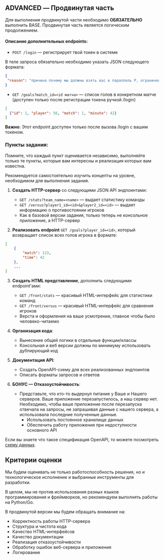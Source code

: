 ## ADVANCED — Продвинутая часть

Для выполнения продвинутой части необходимо **ОБЯЗАТЕЛЬНО** выполнить BASE. Продвинутая часть является логическим продолжением.

#### Описание дополнительных endpoints:

- `POST /login` — регистрирует твой токен в системе

В теле запроса обязательно необходимо указать JSON следующего формата:
```json
{
 "reason": "причина почему мы должны взять вас в параллель P, ограничение 256 символов"
}
```


- `GET /goals?match_id=<id матча>` — список голов в конкретном матче (доступен только после регистрации токена ручкой /login)
```json
[
  {"id": 1, "player": 56, "match": 1, "minute": 42}
]
```

**Важно**: Этот endpoint доступен только после вызова /login с вашим токеном.

### Пункты задания:

Помните, что каждый пункт оценивается независимо, выполняйте только те пункты, которые вам интересны и реализация которых вам известна. 

Рекомендуется самостоятельно изучить концепты на уровне, необходимом для выполнения задания.

1. **Создать HTTP-сервер** со следующими JSON API эндпоинтами:
    - `GET /stats?team_name=<name>` — выдает статистику команды
    - `GET /versus?player1_id=<id>&player2_id=<id>` — выдает информацию о противостоянии игроков
    - Как в базовой версии задания, только теперь не консольное приложение, а HTTP-сервер

2. **Реализовать endpoint** `GET /goals?player_id=<id>`, который возвращает список всех голов игрока в формате:
```json
[
    {
        "match": 123,
        "time": 42
    },
    ...
]
```

3. **Создать HTML представление**, дополнить следующими endpoint'ами:
    - `GET /front/stats` — красивый HTML-интерфейс для статистики команд
    - `GET /front/versus` — красивый HTML-интерфейс для сравнения игроков
    - Верста и оформления на ваше усмотрение, главное чтобы было человеко-читаемо

4. **Организация кода**:
    - Вынесение общей логики в отдельные функции/классы
    - Консольная и веб версии должны по минимуму использовать дублирующий код

5. **Документация API**:
    - Создать OpenAPI-схему для всех реализованных эндпоинтов
    - Описать форматы запросов и ответов

6. **БОНУС — Отказоустойчивость**:
    - Представьте, что кто-то выдернул питание у Ваше и Нашего серверов. Ваше приложение перезапустилось, а наш сервер нет. Необходимо, чтобы ваше приложение после перезапуска отвечала на запросы, не запрашивая данные с нашего сервера, а использовала последние полученные данные.
      - Использовать постоянное хранилище данных
      - Обеспечить работу приложения при недоступности основного API

Если вы знаете что такое спецификация OpenAPI, то можете посмотреть [схему данных](schema.yaml).

## Критерии оценки

Мы будем оценивать не только работоспособность решения, но и технологическое исполнение и выбранные инструменты для разработки.

В целом, мы не против использования разных языков программирования и фреймворков, но рекомендуем выполнять работы на Python/Go. 

В продвинутой версии мы будем обращать внимание на:
- Корректность работы HTTP-сервера
- Структура и чистота кода
- Качество HTML-интерфейсов
- Качество документации
- Реализация отказоустойчивости
- Обработку ошибок веб-сервера и приложения
- Логирование
